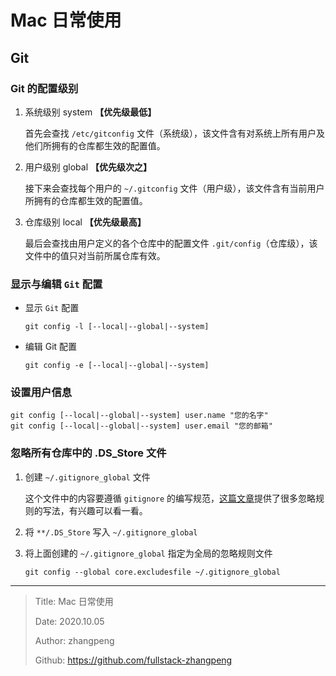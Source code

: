 # Mac 日常使用

## Git

### Git 的配置级别

1. 系统级别 system **【优先级最低】**

    首先会查找 `/etc/gitconfig` 文件（系统级），该文件含有对系统上所有用户及他们所拥有的仓库都生效的配置值。

2. 用户级别 global **【优先级次之】**

    接下来会查找每个用户的 `~/.gitconfig` 文件（用户级），该文件含有当前用户所拥有的仓库都生效的配置值。

3. 仓库级别 local **【优先级最高】**

    最后会查找由用户定义的各个仓库中的配置文件 `.git/config`（仓库级），该文件中的值只对当前所属仓库有效。

### 显示与编辑 `Git` 配置

- 显示 `Git` 配置

    ```shell
    git config -l [--local|--global|--system]
    ```

- 编辑 Git 配置

    ```shell
    git config -e [--local|--global|--system]
    ```

### 设置用户信息

```shell
git config [--local|--global|--system] user.name "您的名字"
git config [--local|--global|--system] user.email "您的邮箱"
```

### 忽略所有仓库中的 .DS_Store 文件

1. 创建 `~/.gitignore_global` 文件

    这个文件中的内容要遵循 `gitignore` 的编写规范，[这篇文章](https://www.cnblogs.com/kevingrace/p/5690241.html)提供了很多忽略规则的写法，有兴趣可以看一看。

2. 将 `**/.DS_Store` 写入 `~/.gitignore_global`
3. 将上面创建的 `~/.gitignore_global` 指定为全局的忽略规则文件

    ```shell
    git config --global core.excludesfile ~/.gitignore_global
    ```

---

> Title: Mac 日常使用
>
> Date: 2020.10.05
>
> Author: zhangpeng
>
> Github: <https://github.com/fullstack-zhangpeng>
